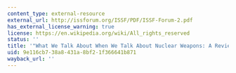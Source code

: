 ```yaml
---
content_type: external-resource
external_url: http://issforum.org/ISSF/PDF/ISSF-Forum-2.pdf
has_external_license_warning: true
license: https://en.wikipedia.org/wiki/All_rights_reserved
status: ''
title: '"What We Talk About When We Talk About Nuclear Weapons: A Review Essay." (PDF)'
uid: 9e116cb7-38a8-431a-8bf2-1f366641b871
wayback_url: ''
---
```

